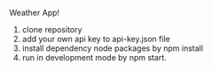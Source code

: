 Weather App!
1. clone repository
2. add your own api key to api-key.json file
3. install dependency node packages by npm install
4. run in development mode by npm start.
